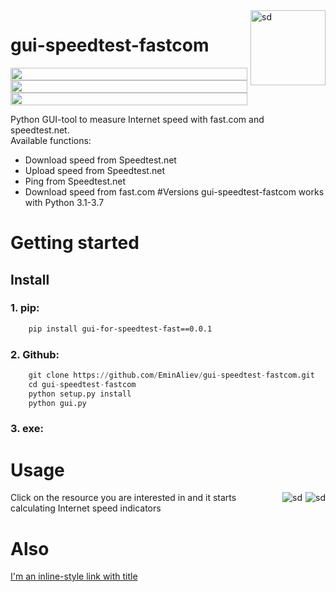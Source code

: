 <img src="https://cdn.worldvectorlogo.com/logos/speedtest.svg" height="120" style="float: right;margin: 0 0 5px 5px;" alt="sd">

# gui-speedtest-fastcom
<section style="margin: 0;
  padding: 0; overflow:hidden;">
  <div style="margin: 0;
  padding: 0;">
    <img src="https://i.imgur.com/HIRQAnY.png" height="20" style="margin: 0;padding: 0;width:100%;">
    <img src="https://i.imgur.com/vaY5qo6.png" height="20" style="margin: 0;padding: 0;width:100%;">
    <img src="https://camo.githubusercontent.com/04368c98c757402ea44603ae5e958eb96e5ccbb88b2cdfde069be7a3e2f5a93a/68747470733a2f2f696d672e736869656c64732e696f2f707970692f762f7370656564746573742d636c692e737667" style="margin: 0;padding: 0; width: 100%" width="98" height="20">
   </div>
</section>

Python GUI-tool to measure Internet speed with fast.com and speedtest.net. <br/>
Available functions: <br/>
 * Download speed from Speedtest.net
 * Upload speed from Speedtest.net
 * Ping from Speedtest.net
 * Download speed from fast.com
 #Versions
 gui-speedtest-fastcom works with Python 3.1-3.7
 
# Getting started
## Install
### 1. pip:
```bash
    pip install gui-for-speedtest-fast==0.0.1
```
### 2. Github:
```python
    git clone https://github.com/EminAliev/gui-speedtest-fastcom.git
    cd gui-speedtest-fastcom
    python setup.py install
    python gui.py
```
### 3. exe:

# Usage
<img src="https://i.ibb.co/6b9RBF3/1.png" style="float: right;margin: 0 0 5px 5px;" alt="sd">
<img src="https://i.ibb.co/bQMQ8P7/223.png" style="float: right;margin: 0 0 5px 5px;" alt="sd">

Click on the resource you are interested in and it starts calculating Internet speed indicators

# Also
[I'm an inline-style link with title](https://github.com/EminAliev/gui-speedtest-fastcom/blob/main/docs/api.md "Documentaion for API")


